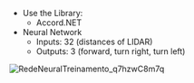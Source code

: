 * Use the Library:
  * Accord.NET  
* Neural Network
  * Inputs: 32 (distances of LIDAR)
  * Outputs: 3 (forward, turn right, turn left)

![RedeNeuralTreinamento_q7hzwC8m7q](https://github.com/user-attachments/assets/e8bc35fa-7b58-4eb9-8f22-c76e790584f8)
